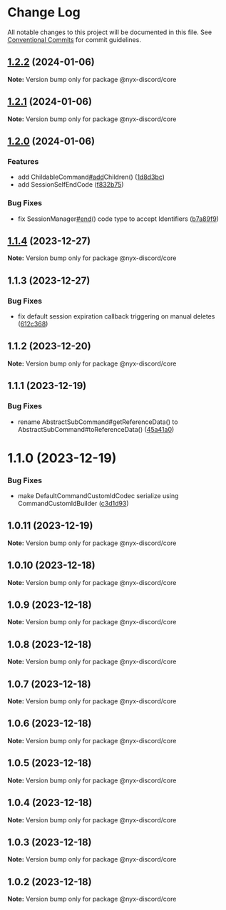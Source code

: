 # Change Log

All notable changes to this project will be documented in this file.
See [Conventional Commits](https://conventionalcommits.org) for commit guidelines.

## [1.2.2](https://github.com/nyx-discord/nyx/compare/@nyx-discord/core@1.2.1...@nyx-discord/core@1.2.2) (2024-01-06)

**Note:** Version bump only for package @nyx-discord/core

## [1.2.1](https://github.com/nyx-discord/nyx/compare/@nyx-discord/core@1.2.0...@nyx-discord/core@1.2.1) (2024-01-06)

**Note:** Version bump only for package @nyx-discord/core

## [1.2.0](https://github.com/nyx-discord/nyx/compare/@nyx-discord/core@1.1.4...@nyx-discord/core@1.2.0) (2024-01-06)

### Features

- add ChildableCommand[#add](https://github.com/nyx-discord/nyx/issues/add)Children() ([1d8d3bc](https://github.com/nyx-discord/nyx/commit/1d8d3bc58abc13a651640ef8bc6ecfa2fd259e8a))
- add SessionSelfEndCode ([f832b75](https://github.com/nyx-discord/nyx/commit/f832b75728fd1a8e7cd96b0a06150b731371d87a))

### Bug Fixes

- fix SessionManager[#end](https://github.com/nyx-discord/nyx/issues/end)() code type to accept Identifiers ([b7a89f9](https://github.com/nyx-discord/nyx/commit/b7a89f9eb9dc0716275401fa328418004a446fa9))

## [1.1.4](https://github.com/nyx-discord/nyx/compare/@nyx-discord/core@1.1.3...@nyx-discord/core@1.1.4) (2023-12-27)

**Note:** Version bump only for package @nyx-discord/core

## 1.1.3 (2023-12-27)

### Bug Fixes

- fix default session expiration callback triggering on manual deletes ([612c368](https://github.com/nyx-discord/nyx/commit/612c368d08377f44786701f82711abc790f1997b))

## 1.1.2 (2023-12-20)

**Note:** Version bump only for package @nyx-discord/core

## 1.1.1 (2023-12-19)

### Bug Fixes

- rename AbstractSubCommand#getReferenceData() to AbstractSubCommand#toReferenceData() ([45a41a0](https://github.com/nyx-discord/nyx/commit/45a41a04dc879638c8818c09a9cab97fbedb4c9f))

# 1.1.0 (2023-12-19)

### Bug Fixes

- make DefaultCommandCustomIdCodec serialize using CommandCustomIdBuilder ([c3d1d93](https://github.com/nyx-discord/nyx/commit/c3d1d937447dff99bbbbcc5fe7415fbb2383f5bb))

## 1.0.11 (2023-12-19)

**Note:** Version bump only for package @nyx-discord/core

## 1.0.10 (2023-12-18)

**Note:** Version bump only for package @nyx-discord/core

## 1.0.9 (2023-12-18)

**Note:** Version bump only for package @nyx-discord/core

## 1.0.8 (2023-12-18)

**Note:** Version bump only for package @nyx-discord/core

## 1.0.7 (2023-12-18)

**Note:** Version bump only for package @nyx-discord/core

## 1.0.6 (2023-12-18)

**Note:** Version bump only for package @nyx-discord/core

## 1.0.5 (2023-12-18)

**Note:** Version bump only for package @nyx-discord/core

## 1.0.4 (2023-12-18)

**Note:** Version bump only for package @nyx-discord/core

## 1.0.3 (2023-12-18)

**Note:** Version bump only for package @nyx-discord/core

## 1.0.2 (2023-12-18)

**Note:** Version bump only for package @nyx-discord/core
